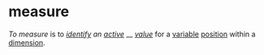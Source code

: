 # measure

_To measure_ is to [_identify_](https://github.com/gcassel/Modular-Organization-Terminology/blob/master/terms/identify.md) _an_ [_active_](https://github.com/gcassel/Modular-Organization-Terminology/blob/master/terms/active.md) __ [_value_](https://github.com/gcassel/Modular-Organization-Terminology/blob/master/terms/value.md) for a [variable](https://github.com/gcassel/Modular-Organization-Terminology/blob/master/terms/variable.md) [position](https://github.com/gcassel/Modular-Organization-Terminology/blob/master/terms/position.md) within a [dimension](https://github.com/gcassel/Modular-Organization-Terminology/blob/master/terms/dimension.md).
